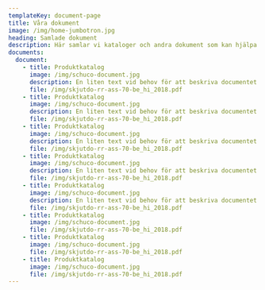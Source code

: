 ```yaml
---
templateKey: document-page
title: Våra dokument
image: /img/home-jumbotron.jpg
heading: Samlade dokument
description: Här samlar vi kataloger och andra dokument som kan hjälpa dig med våra produkter. Saknar du någon information, vänligen kontakta oss.
documents:
  document:
    - title: Produktkatalog
      image: /img/schuco-document.jpg
      description: En liten text vid behov för att beskriva documentet.
      file: /img/skjutdo-rr-ass-70-be_hi_2018.pdf
    - title: Produktkatalog
      image: /img/schuco-document.jpg
      description: En liten text vid behov för att beskriva documentet.
      file: /img/skjutdo-rr-ass-70-be_hi_2018.pdf
    - title: Produktkatalog
      image: /img/schuco-document.jpg
      description: En liten text vid behov för att beskriva documentet.
      file: /img/skjutdo-rr-ass-70-be_hi_2018.pdf
    - title: Produktkatalog
      image: /img/schuco-document.jpg
      description: En liten text vid behov för att beskriva documentet.
      file: /img/skjutdo-rr-ass-70-be_hi_2018.pdf
    - title: Produktkatalog
      image: /img/schuco-document.jpg
      description: En liten text vid behov för att beskriva documentet.
      file: /img/skjutdo-rr-ass-70-be_hi_2018.pdf
    - title: Produktkatalog
      image: /img/schuco-document.jpg
      file: /img/skjutdo-rr-ass-70-be_hi_2018.pdf
    - title: Produktkatalog
      image: /img/schuco-document.jpg
      file: /img/skjutdo-rr-ass-70-be_hi_2018.pdf
    - title: Produktkatalog
      image: /img/schuco-document.jpg
      file: /img/skjutdo-rr-ass-70-be_hi_2018.pdf
---
```

